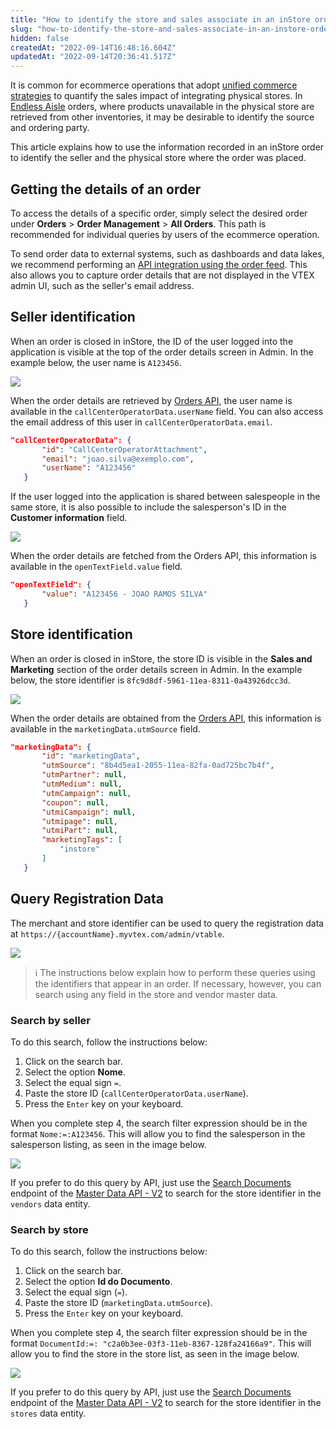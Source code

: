 ```yaml
---
title: "How to identify the store and sales associate in an inStore order"
slug: "how-to-identify-the-store-and-sales-associate-in-an-instore-order"
hidden: false
createdAt: "2022-09-14T16:48:16.604Z"
updatedAt: "2022-09-14T20:36:41.517Z"
---
```


It is common for ecommerce operations that adopt [unified commerce strategies](https://help.vtex.com/en/tracks/unified-commerce-strategies--3WGDRRhc3vf1MJb9zGncnv) to quantify the sales impact of integrating physical stores. In [Endless Aisle](https://help.vtex.com/en/tracks/unified-commerce-strategies--3WGDRRhc3vf1MJb9zGncnv/40KMlmGI5tN0r0KPCDWgGn) orders, where products unavailable in the physical store are retrieved from other inventories, it may be desirable to identify the source and ordering party.

This article explains how to use the information recorded in an inStore order to identify the seller and the physical store where the order was placed.

## Getting the details of an order

To access the details of a specific order, simply select the desired order under **Orders** > **Order Management** > **All Orders**. This path is recommended for individual queries by users of the ecommerce operation.

To send order data to external systems, such as dashboards and data lakes, we recommend performing an [API integration using the order feed](https://developers.vtex.com/docs/guides/erp-integration-set-up-order-integration). This also allows you to capture order details that are not displayed in the VTEX admin UI, such as the seller's email address.

## Seller identification

When an order is closed in inStore, the ID of the user logged into the application is visible at the top of the order details screen in Admin. In the example below, the user name is `A123456`.

![](https://raw.githubusercontent.com/vtexdocs/dev-portal-content/main/images/how-to-identify-the-store-and-sales-associate-in-an-instore-order-0.png)

When the order details are retrieved by [Orders API](https://developers.vtex.com/vtex-developer-docs/reference/orders), the user name is available in the `callCenterOperatorData.userName` field. You can also access the email address of this user in `callCenterOperatorData.email`.

```json
"callCenterOperatorData": {
       "id": "CallCenterOperatorAttachment",
       "email": "joao.silva@exemplo.com",
       "userName": "A123456"
   }
```

If the user logged into the application is shared between salespeople in the same store, it is also possible to include the salesperson's ID in the **Customer information** field.

![](https://raw.githubusercontent.com/vtexdocs/dev-portal-content/main/images/how-to-identify-the-store-and-sales-associate-in-an-instore-order-1.png)

When the order details are fetched from the Orders API, this information is available in the `openTextField.value` field.

```json
"openTextField": {
       "value": "A123456 - JOAO RAMOS SILVA"
   }
```

## Store identification

When an order is closed in inStore, the store ID is visible in the **Sales and Marketing** section of the order details screen in Admin. In the example below, the store identifier is `8fc9d8df-5961-11ea-8311-0a43926dcc3d`.

![](https://raw.githubusercontent.com/vtexdocs/dev-portal-content/main/images/how-to-identify-the-store-and-sales-associate-in-an-instore-order-2.png)

When the order details are obtained from the [Orders API](https://developers.vtex.com/docs/api-reference/orders-api#overview), this information is available in the `marketingData.utmSource` field.

```json
"marketingData": {
       "id": "marketingData",
       "utmSource": "8b4d5ea1-2055-11ea-82fa-0ad725bc7b4f",
       "utmPartner": null,
       "utmMedium": null,
       "utmCampaign": null,
       "coupon": null,
       "utmiCampaign": null,
       "utmipage": null,
       "utmiPart": null,
       "marketingTags": [
           "instore"
       ]
   }
```

## Query Registration Data

The merchant and store identifier can be used to query the registration data at `https://{accountName}.myvtex.com/admin/vtable`.

![](https://raw.githubusercontent.com/vtexdocs/dev-portal-content/main/images/how-to-identify-the-store-and-sales-associate-in-an-instore-order-3.png)

>ℹ️ The instructions below explain how to perform these queries using the identifiers that appear in an order. If necessary, however, you can search using any field in the store and vendor master data.

### Search by seller

To do this search, follow the instructions below:

1. Click on the search bar.
2. Select the option **Nome**.
3. Select the equal sign `=`.
4. Paste the store ID (`callCenterOperatorData.userName`).
5. Press the `Enter` key on your keyboard.

When you complete step 4, the search filter expression should be in the format `Nome:=:A123456`. This will allow you to find the salesperson in the salesperson listing, as seen in the image below.

![](https://raw.githubusercontent.com/vtexdocs/dev-portal-content/main/images/how-to-identify-the-store-and-sales-associate-in-an-instore-order-4.png)

If you prefer to do this query by API, just use the [Search Documents](https://developers.vtex.com/docs/api-reference/master-data-api-v2#get-/api/dataentities/-dataEntityName-/search) endpoint of the [Master Data API - V2](https://developers.vtex.com/docs/api-reference/master-data-api-v2#overview) to search for the store identifier in the `vendors` data entity.

### Search by store

To do this search, follow the instructions below:

1. Click on the search bar.
2. Select the option **Id do Documento**.
3. Select the equal sign (`=`).
4. Paste the store ID (`marketingData.utmSource`).
5. Press the `Enter` key on your keyboard.

When you complete step 4, the search filter expression should be in the format `DocumentId:=: "c2a0b3ee-03f3-11eb-8367-128fa24166a9"`. This will allow you to find the store in the store list, as seen in the image below.

![](https://raw.githubusercontent.com/vtexdocs/dev-portal-content/main/images/how-to-identify-the-store-and-sales-associate-in-an-instore-order-5.png)

If you prefer to do this query by API, just use the [Search Documents](https://developers.vtex.com/docs/api-reference/master-data-api-v2#get-/api/dataentities/-dataEntityName-/search) endpoint of the [Master Data API - V2](https://developers.vtex.com/docs/api-reference/master-data-api-v2#overview) to search for the store identifier in the `stores` data entity.
